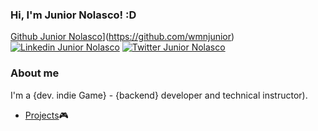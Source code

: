 
### Hi, I'm Junior Nolasco! :D

[Github Junior Nolasco](https://img.shields.io/badge/-Github-000?style=flat-square&logo=Github&logoColor=white&link=https://github.com/wmnjunior)](https://github.com/wmnjunior)
[![Linkedin Junior Nolasco](https://img.shields.io/badge/-LinkedIn-blue?style=flat-square&logo=Linkedin&logoColor=white&link=https://www.linkedin.com/in/wmnjunior/)](https://www.linkedin.com/in/wmnjunior/)
[![Twitter Junior Nolasco](https://img.shields.io/badge/-Twitter-1ca0f1?style=flat-square&labelColor=1ca0f1&logo=twitter&logoColor=white&link=https://twitter.com/wmnjr)](https://twitter.com/wmnjr)


### About me
I'm a {dev. indie Game} - {backend} developer and technical instructor).

- [Projects](https://www.instagram.com/cloudbytestudio/)🎮

